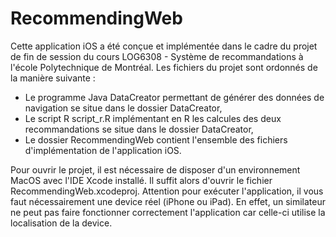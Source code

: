 # RecommendingWeb

Cette application iOS a été conçue et implémentée dans le cadre du projet de fin de session du cours LOG6308 - Système de recommandations à l'école Polytechnique de Montréal. Les fichiers du projet sont ordonnés de la manière suivante : 
- Le programme Java DataCreator permettant de générer des données de navigation se situe dans le dossier DataCreator,
- Le script R script_r.R implémentant en R les calcules des deux recommandations se situe dans le dossier DataCreator,
- Le dossier RecommendingWeb contient l'ensemble des fichiers d'implémentation de l'application iOS.

Pour ouvrir le projet, il est nécessaire de disposer d'un environnement MacOS avec l'IDE Xcode installé. Il suffit alors d'ouvrir le fichier RecommendingWeb.xcodeproj. 
Attention pour exécuter l'application, il vous faut nécessairement une device réel (iPhone ou iPad). En effet, un similateur ne peut pas faire fonctionner correctement l'application car celle-ci utilise la localisation de la device.

